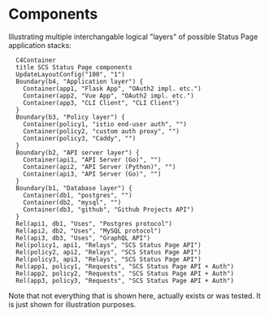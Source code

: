 # Components

Illustrating multiple interchangable logical "layers" of possible Status Page application stacks:

```mermaid
  C4Container
  title SCS Status Page components
  UpdateLayoutConfig("100", "1")
  Boundary(b4, "Application layer") {
    Container(app1, "Flask App", "OAuth2 impl. etc.")
    Container(app2, "Vue App", "OAuth2 impl. etc.")
    Container(app3, "CLI Client", "CLI Client")
  }
  Boundary(b3, "Policy layer") {
    Container(policy1, "istio end-user auth", "")
    Container(policy2, "custom auth proxy", "")
    Container(policy3, "Caddy", "")
  }
  Boundary(b2, "API server layer") {
    Container(api1, "API Server (Go)", "")
    Container(api2, "API Server (Python)", "")
    Container(api3, "API Server (Go)", "")
  }
  Boundary(b1, "Database layer") {
    Container(db1, "postgres", "")
    Container(db2, "mysql", "")
    Container(db3, "github", "Github Projects API")
  }
  Rel(api1, db1, "Uses", "Postgres protocol")
  Rel(api2, db2, "Uses", "MySQL protocol")
  Rel(api3, db3, "Uses", "GraphQL API")
  Rel(policy1, api1, "Relays", "SCS Status Page API")
  Rel(policy2, api2, "Relays", "SCS Status Page API")
  Rel(policy3, api3, "Relays", "SCS Status Page API")
  Rel(app1, policy1, "Requests", "SCS Status Page API + Auth")
  Rel(app2, policy2, "Requests", "SCS Status Page API + Auth")
  Rel(app3, policy3, "Requests", "SCS Status Page API + Auth")
```

Note that not everything that is shown here, actually exists or was tested. It is just shown for illustration purposes.
